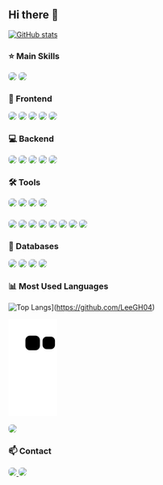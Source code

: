 ## Hi there 👋

<div align="left">

[![GitHub stats](https://github-readme-stats.vercel.app/api?username=LeeGH04&show_icons=true&theme=github_dark)](https://github.com/LeeGH04)

### ⭐ Main Skills
<img src="https://img.shields.io/badge/React-20232A?style=for-the-badge&logo=react&logoColor=61DAFB" style="border-radius: 6px"/>
<img src="https://img.shields.io/badge/Rust-000000?style=for-the-badge&logo=rust&logoColor=white" style="border-radius: 6px"/>

### 🎨 Frontend

<img src="https://img.shields.io/badge/React-20232A?style=for-the-badge&logo=react&logoColor=61DAFB" style="border-radius: 6px"/>
<img src="https://img.shields.io/badge/HTML5-E34F26?style=for-the-badge&logo=html5&logoColor=white" style="border-radius: 6px"/>
<img src="https://img.shields.io/badge/CSS3-1572B6?style=for-the-badge&logo=css3&logoColor=white" style="border-radius: 6px"/>
<img src="https://img.shields.io/badge/JavaScript-F7DF1E?style=for-the-badge&logo=javascript&logoColor=black" style="border-radius: 6px"/>
<img src="https://img.shields.io/badge/TypeScript-007ACC?style=for-the-badge&logo=typescript&logoColor=white" style="border-radius: 6px"/>

### 💻 Backend

<img src="https://img.shields.io/badge/Java-ED8B00?style=for-the-badge&logo=openjdk&logoColor=white" style="border-radius: 6px"/>
<img src="https://img.shields.io/badge/C++-00599C?style=for-the-badge&logo=c%2B%2B&logoColor=white" style="border-radius: 6px"/>
<img src="https://img.shields.io/badge/.net-512BD4?style=for-the-badge&logo=dotnet&logoColor=white" style="border-radius: 6px"/>
<img src="https://img.shields.io/badge/Python-3776AB?style=for-the-badge&logo=python&logoColor=white" style="border-radius: 6px"/>
<img src="https://img.shields.io/badge/Rust-000000?style=for-the-badge&logo=rust&logoColor=white" style="border-radius: 6px"/>

### 🛠️ Tools
<img src="https://img.shields.io/badge/Git-F05032?style=for-the-badge&logo=git&logoColor=white" style="border-radius: 6px"/>
<img src="https://img.shields.io/badge/GitHub-181717?style=for-the-badge&logo=github&logoColor=white" style="border-radius: 6px"/>
<img src="https://img.shields.io/badge/Notion-000000?style=for-the-badge&logo=notion&logoColor=white" style="border-radius: 6px"/>
<img src="https://img.shields.io/badge/Figma-F24E1E?style=for-the-badge&logo=figma&logoColor=white" style="border-radius: 6px"/>

###
<img src="https://skillicons.dev/icons?i=vscode" height="28" style="border-radius: 6px"/>
<img src="https://img.shields.io/badge/WebStorm-000000?style=for-the-badge&logo=webstorm&logoColor=white" style="border-radius: 6px"/>
<img src="https://img.shields.io/badge/IntelliJ_IDEA-000000?style=for-the-badge&logo=intellijidea&logoColor=white" style="border-radius: 6px"/>
<img src="https://img.shields.io/badge/PyCharm-000000?style=for-the-badge&logo=pycharm&logoColor=white" style="border-radius: 6px"/>
<img src="https://img.shields.io/badge/CLion-000000?style=for-the-badge&logo=clion&logoColor=white" style="border-radius: 6px"/>
<img src="https://img.shields.io/badge/Rider-000000?style=for-the-badge&logo=rider&logoColor=white" style="border-radius: 6px"/>
<img src="https://img.shields.io/badge/RustRover-000000?style=for-the-badge&logo=jetbrains&logoColor=white" style="border-radius: 6px"/>
<img src="https://img.shields.io/badge/DataGrip-000000?style=for-the-badge&logo=datagrip&logoColor=white" style="border-radius: 6px"/>

### 💾 Databases
<img src="https://img.shields.io/badge/Oracle-F80000?style=for-the-badge&logo=oracle&logoColor=white" style="border-radius: 6px"/>
<img src="https://img.shields.io/badge/MySQL-4479A1?style=for-the-badge&logo=mysql&logoColor=white" style="border-radius: 6px"/>
<img src="https://img.shields.io/badge/SQLite-003B57?style=for-the-badge&logo=sqlite&logoColor=white" style="border-radius: 6px"/>
<img src="https://img.shields.io/badge/PostgreSQL-4169E1?style=for-the-badge&logo=postgresql&logoColor=white" style="border-radius: 6px"/>

### 📊 Most Used Languages
![Top Langs](https://github-readme-stats.vercel.app/api/top-langs/?username=LeeGH04&layout=compact&theme=github_dark)](https://github.com/LeeGH04)

![Snake animation](https://github.com/LeeGH04/LeeGH04/blob/output/github-contribution-grid-snake.svg)

<img src="https://visitor-badge.laobi.icu/badge?page_id=LeeGH04.LeeGH04" style="border-radius: 6px"/>

### 📫 Contact
<a href="mailto:git_hub_i@icloud.com">
    <img src="https://img.shields.io/badge/iCloud-3693F3?style=for-the-badge&logo=iCloud&logoColor=white" style="border-radius: 6px"/>
</a>
<a href="https://www.instagram.com/g.__.h_04">
    <img src="https://img.shields.io/badge/Instagram-E4405F?style=for-the-badge&logo=Instagram&logoColor=white" style="border-radius: 6px"/>
</a>

</div>